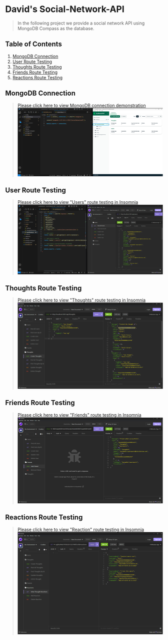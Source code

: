 # David's Social-Network-API
>In the following project we provide a social network API using MongoDB Compass as the database.

## Table of Contents
1. [MongoDB Connection](#mongodb-connection)
2. [User Route Testing](#user-route-testing)
3. [Thoughts Route Testing](#thoughts-route-testing)
4. [Friends Route Testing](#friends-route-testing)
5. [Reactions Route Testing](#reactions-route-testing)




## MongoDB Connection
>[Please click here to view MongoDB connection demonstration](https://drive.google.com/file/d/1f_ZOwD_wWVan8r1XjtgjnAE23aD1srjc/view)
![](./images/image1.png)

## User Route Testing
>[Please click here to view "Users" route testing in Insomnia](https://drive.google.com/file/d/1ozOpy1ZCt31dXxiQNEzMxm07FM89-YoI/view)
![](./images/image2.png)

## Thoughts Route Testing
>[Please click here to view "Thoughts" route testing in Insomnia](https://drive.google.com/file/d/1rmLo6PTG3miNV063VRaUjlcCgJK2gjms/view)
![](./images/image3.png)

## Friends Route Testing
>[Please click here to view "Friends" route testing in Insomnia](https://drive.google.com/file/d/15K2LxTbRsqJnOqNM_fp7TtEdYK1W7bCB/view)
![](./images/image4.png)

## Reactions Route Testing
>[Please click here to view "Reaction" route testing in Insomnia](https://drive.google.com/file/d/1B9-wlIez04C0Xh5MLR4eyUQLrTn4Lu7g/view)
![](./images/image5.png)



